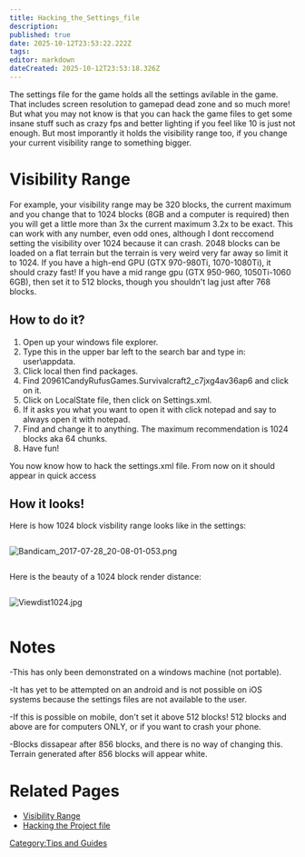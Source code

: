 ```yaml
---
title: Hacking_the_Settings_file
description: 
published: true
date: 2025-10-12T23:53:22.222Z
tags: 
editor: markdown
dateCreated: 2025-10-12T23:53:18.326Z
---
```


The settings file for the game holds all the settings avilable in the
game. That includes screen resolution to gamepad dead zone and so much
more\! But what you may not know is that you can hack the game files to
get some insane stuff such as crazy fps and better lighting if you feel
like 10 is just not enough. But most imporantly it holds the visibility
range too, if you change your current visibility range to something
bigger.

# Visibility Range

For example, your visibility range may be 320 blocks, the current
maximum and you change that to 1024 blocks (8GB and a computer is
required) then you will get a little more than 3x the current maximum
3.2x to be exact. This can work with any number, even odd ones, although
I dont reccomend setting the visibility over 1024 because it can crash.
2048 blocks can be loaded on a flat terrain but the terrain is very
weird very far away so limit it to 1024. If you have a high-end GPU (GTX
970-980Ti, 1070-1080Ti), it should crazy fast\! If you have a mid range
gpu (GTX 950-960, 1050Ti-1060 6GB), then set it to 512 blocks, though
you shouldn't lag just after 768 blocks.

## How to do it?

1.  Open up your windows file explorer.
2.  Type this in the upper bar left to the search bar and type in:
    user\\appdata.
3.  Click local then find packages.
4.  Find 20961CandyRufusGames.Survivalcraft2_c7jxg4av36ap6 and click on
    it.
5.  Click on LocalState file, then click on Settings.xml.
6.  If it asks you what you want to open it with click notepad and say
    to always open it with notepad.
7.  Find <Setting Name="VisibilityRange" Value="320" /> and change it to
    anything. The maximum recommendation is 1024 blocks aka 64 chunks.
8.  Have fun\!

You now know how to hack the settings.xml file. From now on it should
appear in quick access

## How it looks\!

Here is how 1024 block visbility range looks like in the settings: 

<div style="overflow:hidden">

![Bandicam_2017-07-28_20-08-01-053.png](Bandicam_2017-07-28_20-08-01-053.png
"Bandicam_2017-07-28_20-08-01-053.png")

</div>

Here is the beauty of a 1024 block render distance: 

<div style="overflow:hidden">

![Viewdist1024.jpg](Viewdist1024.jpg "Viewdist1024.jpg")

</div>

# Notes

\-This has only been demonstrated on a windows machine (not portable).

\-It has yet to be attempted on an android and is not possible on iOS
systems because the settings files are not available to the user.

\-If this is possible on mobile, don't set it above 512 blocks\! 512
blocks and above are for computers ONLY, or if you want to crash your
phone.

\-Blocks dissapear after 856 blocks, and there is no way of changing
this. Terrain generated after 856 blocks will appear white.

# Related Pages

  - [Visibility Range](Visibility_Range "wikilink")
  - [Hacking the Project file](Hacking_the_Project_file "wikilink")

[Category:Tips and Guides](Category:Tips_and_Guides "wikilink")